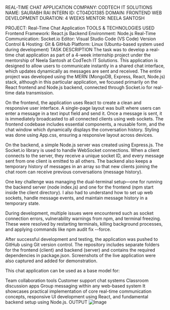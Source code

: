 REAL-TIME CHAT APPLICATION
COMPANY: CODTECH IT SOLUTIONS
NAME: SAURABH RAI
INTERN ID: CT04DG1385
DOMAIN: FRONTEND WEB DEVELOPMENT
DURATION: 4 WEEKS
MENTOR: NEELA SANTOSH

PROJECT: Real-Time Chat Application
TOOLS & TECHNOLOGIES USED
Frontend Framework: React.js
Backend Environment: Node.js
Real-Time Communication: Socket.io
Editor: Visual Studio Code (VS Code)
Version Control & Hosting: Git & GitHub
Platform: Linux (Ubuntu-based system used during development)
TASK DESCRIPTION
The task was to develop a real-time chat application as part of a 4-week internship project under the mentorship of Neela Santosh at CodTech IT Solutions. This application is designed to allow users to communicate instantly in a shared chat interface, which updates dynamically as messages are sent and received. The entire project was developed using the MERN (MongoDB, Express, React, Node.js) stack, although in this particular application, we focused primarily on the React frontend and Node.js backend, connected through Socket.io for real-time data transmission.

On the frontend, the application uses React to create a clean and responsive user interface. A single-page layout was built where users can enter a message in a text input field and send it. Once a message is sent, it is immediately broadcasted to all connected clients using web sockets. The frontend codebase includes essential components, a reusable form, and the chat window which dynamically displays the conversation history. Styling was done using App.css, ensuring a responsive layout across devices.

On the backend, a simple Node.js server was created using Express.js. The Socket.io library is used to handle WebSocket connections. When a client connects to the server, they receive a unique socket ID, and every message sent from one client is emitted to all others. The backend also keeps a temporary history of messages in an array so that new clients joining the chat room can receive previous conversations (message history).

One key challenge was managing the dual-terminal setup—one for running the backend server (node index.js) and one for the frontend (npm start inside the client directory). I also had to understand how to set up web sockets, handle message events, and maintain message history in a temporary state.

During development, multiple issues were encountered such as socket connection errors, vulnerability warnings from npm, and terminal freezing. These were resolved by restarting terminals, killing background processes, and applying commands like npm audit fix --force.

After successful development and testing, the application was pushed to GitHub using Git version control. The repository includes separate folders for the frontend (client) and backend (server) and contains the required dependencies in package.json. Screenshots of the live application were also captured and added for demonstration.

This chat application can be used as a base model for:

Team collaboration tools
Customer support chat systems
Classroom discussion apps
Group messaging within any web-based system
It showcases practical implementation of core real-time communication concepts, responsive UI development using React, and fundamental backend setup using Node.js.
OUTPUT
![Image](https://github.com/user-attachments/assets/d055890c-a4fb-4c71-b5f3-49a11de9cff2)
